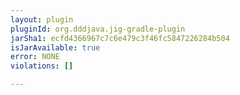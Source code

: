 ```yaml
---
layout: plugin
pluginId: org.dddjava.jig-gradle-plugin
jarSha1: ecfd4366967c7c6e479c3f46fc5847226284b504
isJarAvailable: true
error: NONE
violations: []

---
```

